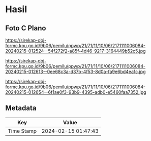# Hasil

## Foto C Plano

https://sirekap-obj-formc.kpu.go.id/9b06/pemilu/ppwp/21/71/11/10/06/2171111006084-20240215-012524--54f272f2-a85f-4d46-9217-3164449b52c5.jpg

https://sirekap-obj-formc.kpu.go.id/9b06/pemilu/ppwp/21/71/11/10/06/2171111006084-20240215-012613--0ee68c3a-d37b-4f53-8d0a-fa9e6bd4ea1c.jpg

https://sirekap-obj-formc.kpu.go.id/9b06/pemilu/ppwp/21/71/11/10/06/2171111006084-20240215-012654--6f1ae0f3-93b9-4395-adb0-e5460faa7352.jpg


## Metadata

| Key        | Value               |
| ---------- | ------------------- |
| Time Stamp | 2024-02-15 01:47:43 |




